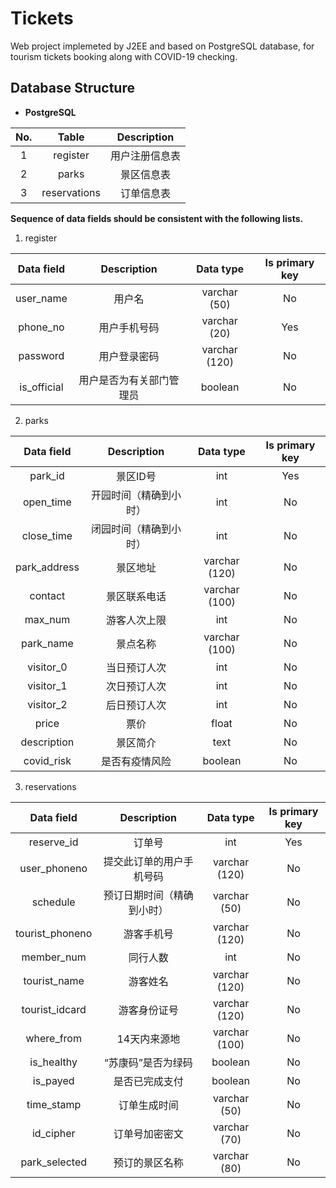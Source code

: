 # Tickets
Web project implemeted by J2EE and based on PostgreSQL database, for tourism tickets booking along with COVID-19 checking.

## Database Structure
- **PostgreSQL**

|No.|Table|Description|
|:-:|:-:|:-:|
|1|register|用户注册信息表|
|2|parks|景区信息表|
|3|reservations|订单信息表|

**Sequence of data fields should be consistent with the following lists.**

1. register

|Data field|Description|Data type|Is primary key|
|:-:|:-:|:-:|:-:|
|user_name|用户名|varchar (50)|No|
|phone_no|用户手机号码|varchar (20)|Yes|
|password|用户登录密码|varchar (120)|No|
|is_official|用户是否为有关部门管理员|boolean|No|

2. parks

|Data field|Description|Data type|Is primary key|
|:-:|:-:|:-:|:-:|
|park_id|景区ID号|int|Yes|
|open_time|开园时间（精确到小时）|int|No|
|close_time|闭园时间（精确到小时）|int|No|
|park_address|景区地址|varchar (120)|No|
|contact|景区联系电话|varchar (100)|No|
|max_num|游客人次上限|int|No|
|park_name|景点名称|varchar (100)|No|
|visitor_0|当日预订人次|int|No|
|visitor_1|次日预订人次|int|No|
|visitor_2|后日预订人次|int|No|
|price|票价|float|No|
|description|景区简介|text|No|
|covid_risk|是否有疫情风险|boolean|No|

3. reservations

|Data field|Description|Data type|Is primary key|
|:-:|:-:|:-:|:-:|
|reserve_id|订单号|int|Yes|
|user_phoneno|提交此订单的用户手机号码|varchar (120)|No|
|schedule|预订日期时间（精确到小时）|varchar (50)|No|
|tourist_phoneno|游客手机号|varchar (120)|No|
|member_num|同行人数|int|No|
|tourist_name|游客姓名|varchar (120)|No|
|tourist_idcard|游客身份证号|varchar (120)|No|
|where_from|14天内来源地|varchar (100)|No|
|is_healthy|“苏康码”是否为绿码|boolean|No|
|is_payed|是否已完成支付|boolean|No|
|time_stamp|订单生成时间|varchar (50)|No|
|id_cipher|订单号加密密文|varchar (70)|No|
|park_selected|预订的景区名称|varchar (80)|No|
